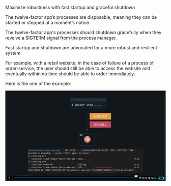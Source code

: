 Maximize robustness with fast startup and graceful shutdown

The twelve-factor app’s processes are disposable, meaning they can be started or stopped at a moment’s notice. 

The twelve-factor app's processes should shutdown gracefully when they reveive a SIGTERM  signal from the process manager. 

Fast startup and shutdown are advocated for a more robust and resilient system.

For example, with a retail website, in the case of failure of a process of order-service, the user should still be able to access the website and eventually within no time should be able to order immediately.

Here is the one of the example:

<img src="images\image-5.png" alt="codebase-Deploys">